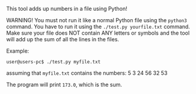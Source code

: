 This tool adds up numbers in a file using Python!

WARNING! You must not run it like a normal Python file using the `python3` command. You have to run it using the `./test.py yourfile.txt` command. Make sure your file does NOT contain ANY letters or symbols and the tool will add up the sum
of all the lines in the files. 

Example:

`user@users-pc$ ./test.py myfile.txt`

assuming that `myfile.txt` contains the numbers:
5
3
24
56
32
53

The program will print 
`173.0`, which is the sum.
